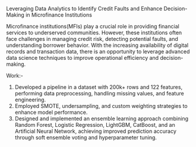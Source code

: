 Leveraging Data Analytics to Identify Credit Faults and Enhance Decision-Making in Microfinance Institutions

Microfinance institutions(MFIs) play a crucial role in providing financial services to underserved communities. However, these institutions often face challenges in managing credit risk, detecting potential faults, and understanding borrower behavior. With the increasing availability of digital records and transaction data, there is an opportunity to leverage advanced data science techniques to improve operational efficiency and decision-making.


Work:-
1) Developed a pipeline in a dataset with 200k+ rows and 122 features, performing data preprocessing, handling missing values, and feature engineering. 
2) Employed SMOTE, undersampling, and custom weighting strategies to enhance model performance.
3) Designed and implemented an ensemble learning approach combining Random Forest, Logistic Regression, LightGBM, CatBoost, and an Artificial Neural Network, achieving improved prediction accuracy through soft ensemble voting and hyperparameter tuning.
